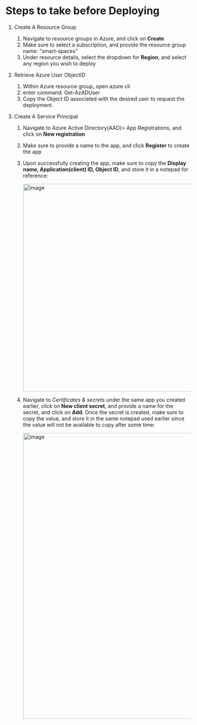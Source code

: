 # Steps to take before Deploying

1. Create A Resource Group
    1. Navigate to resource groups in Azure, and click on **Create**
    2. Make sure to select a subscription, and provide the resource group name: "smart-spaces"
    3. Under resource details, select the dropdown for **Region**, and select any region you wish to deploy 

2. Retrieve Azure User ObjectID
    1. Within Azure resource group, open azure cli
    2. enter command: Get-AzADUser
    3. Copy the Object ID associated with the desired user to request the deployment.

3. Create A Service Principal
    1. Navigate to Azure Active Directory(AAD)> App Registrations, and click on **New registration**
    2. Make sure to provide a name to the app, and click **Register** to create the app
    3. Upon successfully creating the app, make sure to copy the **Display name, Application(client) ID, Object ID**, and store it in a notepad for reference:
    
    
       <img width="565" alt="image" src="https://user-images.githubusercontent.com/83011430/195068161-49589f52-b2d6-4e4d-808f-9b14cc90ad43.png">
    
    4. Navigate to *Certificates & secrets* under the same app you created earlier, click on **New client secret**, and provide a name for the secret, and click on     **Add**. Once the secret is created, make sure to copy the value, and store it in the same notepad used earlier since the value will not be available to copy after some time:
    
    
       <img width="778" alt="image" src="https://user-images.githubusercontent.com/83011430/195070565-84cd3aa7-bb0a-4b7b-9813-cba6c50d64f6.png">
